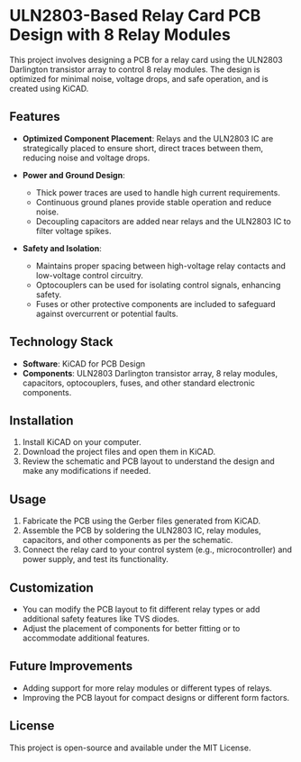 # ULN2803-Based Relay Card PCB Design with 8 Relay Modules

This project involves designing a PCB for a relay card using the ULN2803 Darlington transistor array to control 8 relay modules. The design is optimized for minimal noise, voltage drops, and safe operation, and is created using KiCAD.

## Features

- **Optimized Component Placement**: Relays and the ULN2803 IC are strategically placed to ensure short, direct traces between them, reducing noise and voltage drops.

- **Power and Ground Design**:
  - Thick power traces are used to handle high current requirements.
  - Continuous ground planes provide stable operation and reduce noise.
  - Decoupling capacitors are added near relays and the ULN2803 IC to filter voltage spikes.

- **Safety and Isolation**:
  - Maintains proper spacing between high-voltage relay contacts and low-voltage control circuitry.
  - Optocouplers can be used for isolating control signals, enhancing safety.
  - Fuses or other protective components are included to safeguard against overcurrent or potential faults.

## Technology Stack

- **Software**: KiCAD for PCB Design
- **Components**: ULN2803 Darlington transistor array, 8 relay modules, capacitors, optocouplers, fuses, and other standard electronic components.

## Installation

1. Install KiCAD on your computer.
2. Download the project files and open them in KiCAD.
3. Review the schematic and PCB layout to understand the design and make any modifications if needed.

## Usage

1. Fabricate the PCB using the Gerber files generated from KiCAD.
2. Assemble the PCB by soldering the ULN2803 IC, relay modules, capacitors, and other components as per the schematic.
3. Connect the relay card to your control system (e.g., microcontroller) and power supply, and test its functionality.

## Customization

- You can modify the PCB layout to fit different relay types or add additional safety features like TVS diodes.
- Adjust the placement of components for better fitting or to accommodate additional features.

## Future Improvements

- Adding support for more relay modules or different types of relays.
- Improving the PCB layout for compact designs or different form factors.

## License

This project is open-source and available under the MIT License.
